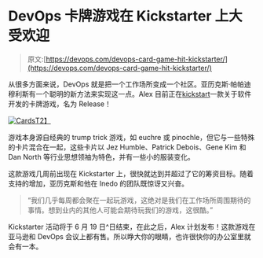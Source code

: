 # DevOps 卡牌游戏在 Kickstarter 上大受欢迎

> 原文:[https://devops.com/devops-card-game-hit-kickstarter/](https://devops.com/devops-card-game-hit-kickstarter/)

从很多方面来说，DevOps 就是把一个工作场所变成一个社区。亚历克斯·帕帕迪穆利斯有一个聪明的新方法来实现这一点。Alex 目前正在[kickstart](https://www.kickstarter.com/projects/627324241/release-the-game)一款关于软件开发的卡牌游戏，名为 Release！

[![Cards](../Images/2179b314ec60e470f176152dfbc04741.png)T2】](https://devops.com/wp-content/uploads/2014/06/Play-cards.png)

游戏本身源自经典的 trump trick 游戏，如 euchre 或 pinochle，但它与一些特殊的卡片混合在一起，这些卡片以 Jez Humble、Patrick Debois、Gene Kim 和 Dan North 等行业思想领袖为特色，并有一些小的服装变化。

这款游戏几周前出现在 Kickstarter 上，很快就达到并超过了它的筹资目标。随着支持的增加，亚历克斯和他在 Inedo 的团队既惊讶又兴奋。

> “我们几乎每周都会聚在一起玩游戏，这绝对是我们在工作场所周围期待的事情。想到业内的其他人可能会期待玩我们的游戏，这很酷。”

Kickstarter 活动将于 6 月 19 日^日结束，在此之后，Alex 计划发布！这款游戏在亚马逊和 DevOps 会议上都有售。所以睁大你的眼睛，也许很快你的办公室里就会有一本。